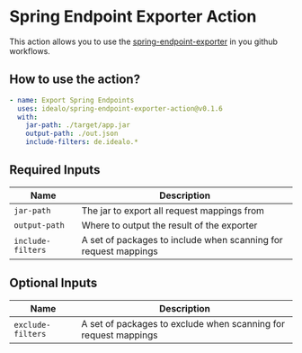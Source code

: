 # Spring Endpoint Exporter Action

This action allows you to use the [spring-endpoint-exporter](https://github.com/idealo/spring-endpoint-exporter) in you github
workflows.

## How to use the action?

```yaml
- name: Export Spring Endpoints
  uses: idealo/spring-endpoint-exporter-action@v0.1.6
  with:
    jar-path: ./target/app.jar
    output-path: ./out.json
    include-filters: de.idealo.*
```

## Required Inputs

| Name              | Description                                                     |
|-------------------|-----------------------------------------------------------------|
| `jar-path`        | The jar to export all request mappings from                     |
| `output-path`     | Where to output the result of the exporter                      |
| `include-filters` | A set of packages to include when scanning for request mappings |

## Optional Inputs

| Name              | Description                                                     |
|-------------------|-----------------------------------------------------------------|
| `exclude-filters` | A set of packages to exclude when scanning for request mappings |
